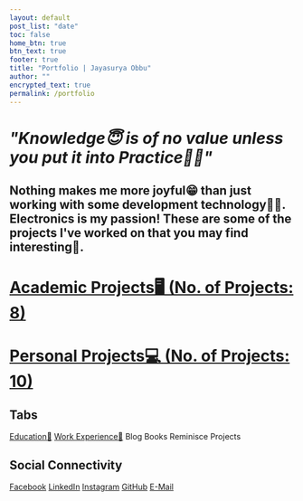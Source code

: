 ```yaml
---
layout: default
post_list: "date"
toc: false
home_btn: true
btn_text: true
footer: true
title: "Portfolio | Jayasurya Obbu"
author: ""
encrypted_text: true
permalink: /portfolio
---
```


# _**"Knowledge😇 is of no value unless you put it into Practice🏃‍♂️"**_ 

## Nothing makes me more joyful😁 than just working with some development technology👨‍💻. Electronics is my passion! These are some of the projects I've worked on that you may find interesting🤨.

# **[Academic Projects🖥️ (No. of Projects: 8)](academic_portfolio.md)**

# **[Personal Projects💻 (No. of Projects: 10)](personal_portfolio.md)**

## Tabs

[Education📖](education.md) [Work Experience💼](work-experience.md) Blog Books Reminisce Projects

## Social Connectivity

[Facebook](https://www.facebook.com/jayasurya.obbu/) [LinkedIn](https://www.linkedin.com/in/jayasurya-obbu/) [Instagram](https://www.instagram.com/mr__circuit/) [GitHub](https://github.com/mr-circuit) [E-Mail]( mailto:hello@jayasurya.me)
